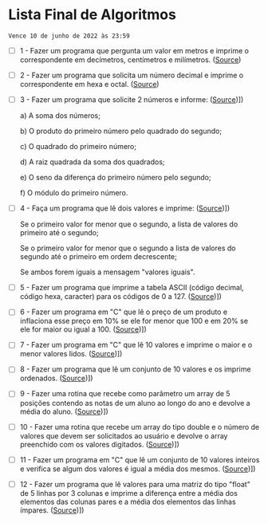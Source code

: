 # Lista Final de Algoritmos

`Vence 10 de junho de 2022 às 23:59`

- [ ] 1 - Fazer um programa que pergunta um valor em metros e imprime o correspondente em decímetros, centímetros e milímetros. ([Source](src/java/exercicio1.java))

- [ ] 2 - Fazer um programa que solicita um número decimal e imprime o correspondente em hexa e octal. ([Source](src/java/exercicio2.java))

- [ ] 3 - Fazer um programa que solicite 2 números e informe: ([Source](src/java/exercicio3.java))])

    a) A soma dos números;

    b) O produto do primeiro número pelo quadrado do segundo;

    c) O quadrado do primeiro número;

    d) A raiz quadrada da soma dos quadrados;

    e) O seno da diferença do primeiro número pelo segundo;

    f) O módulo do primeiro número.

- [ ] 4 - Faça um programa que lê dois valores e imprime: ([Source](src/java/exercicio4.java))])
    
    Se o primeiro valor for menor que o segundo, a lista de valores do primeiro até o segundo;
    
    Se o primeiro valor for menor que o segundo a lista de valores do segundo até o primeiro em ordem decrescente;
    
    Se ambos forem iguais a mensagem "valores iguais".

- [ ] 5 - Fazer um programa que imprime a tabela ASCII (código decimal, código hexa, caracter) para os códigos de 0 a 127. ([Source](src/java/exercicio5.java))])

- [ ] 6 - Fazer um programa em "C" que lê o preço de um produto e inflaciona esse preço em 10% se ele for menor que 100 e em 20% se ele for maior ou igual a 100. ([Source](src/c/exercicio6.c))])

- [ ] 7 - Fazer um programa em "C" que lê 10 valores e imprime o maior e o menor valores lidos. ([Source](src/c/exercicio7.c))])

- [ ] 8 - Fazer um programa que lê um conjunto de 10 valores e os imprime ordenados. ([Source](src/java/exercicio8.java))])

- [ ] 9 - Fazer uma rotina que recebe como parâmetro um array de 5 posições contendo as notas de um aluno ao longo do ano e devolve a média do aluno. ([Source](src/java/exercicio9.java))])

- [ ] 10 - Fazer uma rotina que recebe um array do tipo double e o número de valores que devem ser solicitados ao usuário e devolve o array preenchido com os valores digitados. ([Source](src/java/exercicio10.java))])

- [ ] 11 - Fazer um programa em "C" que lê um conjunto de 10 valores inteiros e verifica se algum dos valores é igual a média dos mesmos. ([Source](src/c/exercicio11.c))])

- [ ] 12 - Fazer um programa que lê valores para uma matriz do tipo "float" de 5 linhas por 3 colunas e imprime a diferença entre a média dos elementos das colunas pares e a média dos elementos das linhas ímpares. ([Source](src/java/exercicio12.java))])